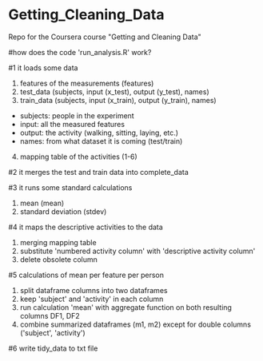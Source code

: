 # Getting_Cleaning_Data
Repo for the Coursera course "Getting and Cleaning Data"

#how does the code 'run_analysis.R' work?

#1
it loads some data
1. features of the measurements (features)
2. test_data (subjects, input (x_test), output (y_test), names)
3. train_data (subjects, input (x_train), output (y_train), names)
- subjects: people in the experiment
- input: all the measured features
- output: the activity (walking, sitting, laying, etc.)
- names: from what dataset it is coming (test/train)
4. mapping table of the activities (1-6)

#2
it merges the test and train data into complete_data

#3
it runs some standard calculations
1. mean (mean)
2. standard deviation (stdev)

#4
it maps the descriptive activities to the data
1. merging mapping table
2. substitute 'numbered activity column' with 'descriptive activity column' 
3. delete obsolete column

#5 
calculations of mean per feature per person
1. split dataframe columns into two dataframes
2. keep 'subject' and 'activity' in each column
3. run calculation 'mean' with aggregate function on both resulting columns DF1, DF2
4. combine summarized dataframes (m1, m2) except for double columns ('subject', 'activity')

#6
write tidy_data to txt file
